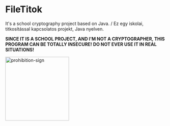 # FileTitok
It's a school cryptography project based on Java. / Ez egy iskolai, titkosítással kapcsolatos projekt, Java nyelven.


**SINCE IT IS A SCHOOL PROJECT, AND I'M NOT A CRYPTOGRAPHER, THIS PROGRAM CAN BE TOTALLY INSECURE! DO NOT EVER USE IT IN REAL SITUATIONS!** 

<img src="https://upload.wikimedia.org/wikipedia/commons/thumb/3/31/ProhibitionSign2.svg/2000px-ProhibitionSign2.svg.png" alt="prohibition-sign" width="200" height="200" text-align="center"/>

